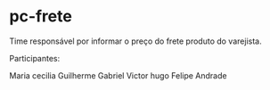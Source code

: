 # pc-frete  

Time responsável por informar o preço do frete produto do varejista.

Participantes:

Maria cecilia
Guilherme Gabriel
Victor hugo
Felipe Andrade
